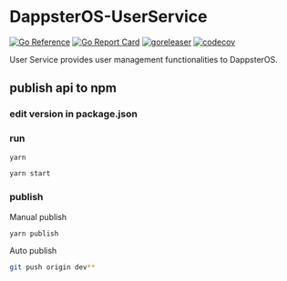 # DappsterOS-UserService

[![Go Reference](https://pkg.go.dev/badge/github.com/dappster-io/DappsterOS-UserService.svg)](https://pkg.go.dev/github.com/dappster-io/DappsterOS-UserService) [![Go Report Card](https://goreportcard.com/badge/github.com/dappster-io/DappsterOS-UserService)](https://goreportcard.com/report/github.com/dappster-io/DappsterOS-UserService) [![goreleaser](https://github.com/dappster-io/DappsterOS-UserService/actions/workflows/release.yml/badge.svg)](https://github.com/dappster-io/DappsterOS-UserService/actions/workflows/release.yml) [![codecov](https://codecov.io/gh/dappster-io/DappsterOS-UserService/branch/main/graph/badge.svg?token=4GWJIF6FDD)](https://codecov.io/gh/dappster-io/DappsterOS-UserService)

User Service provides user management functionalities to DappsterOS.



## publish api to npm

### edit version in package.json

### run
```bash
yarn

yarn start
```

### publish

Manual publish
```bash
yarn publish
```

Auto publish
```bash 
git push origin dev**
```